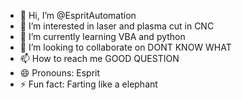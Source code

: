 - 👋 Hi, I’m @EspritAutomation
- 👀 I’m interested in laser and plasma cut in CNC
- 🌱 I’m currently learning VBA and python
- 💞️ I’m looking to collaborate on DONT KNOW WHAT
- 📫 How to reach me GOOD QUESTION
- 😄 Pronouns: Esprit
- ⚡ Fun fact: Farting like a elephant

<!---
EspritAutomation/EspritAutomation is a ✨ special ✨ repository because its `README.md` (this file) appears on your GitHub profile.
You can click the Preview link to take a look at your changes.
--->
